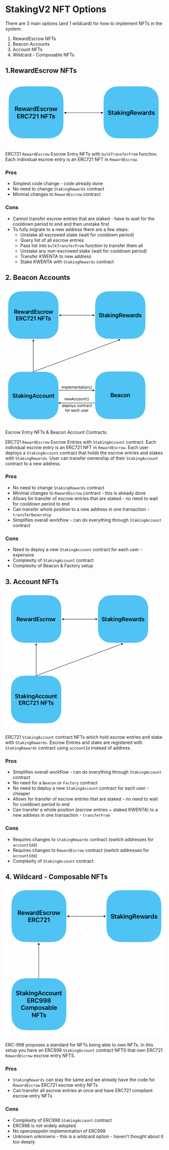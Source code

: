 # StakingV2 NFT Options

There are 3 main options (and 1 wildcard) for how to implement NFTs in the system:
1. RewardEscrow NFTs
2. Beacon Accounts
3. Account NFTs
4. Wildcard - Composable NFTs

## 1.RewardEscrow NFTs

![](2023-05-23-16-17-17.png)

ERC721 `RewardEscrow` Escrow Entry NFTs with `bulkTransferFrom` function.
Each individual escrow entry is an ERC721 NFT in `RewardEscrow`.

### Pros

- Simplest code change - code already done
- No need to change `StakingRewards` contract
- Minimal changes to `RewardEscrow` contract

### Cons

- Cannot transfer escrow entries that are staked - have to wait for the cooldown period to end and then unstake first
- To fully migrate to a new address there are a few steps:
  - Unstake all escrowed stake (wait for cooldown period)
  - Query list of all escrow entries
  - Pass list into `bulkTransferFrom` function to transfer them all
  - Unstake any non-escrowed stake (wait for cooldown period)
  - Transfer KWENTA to new address
  - Stake KWENTA with `StakingRewards` contract

## 2. Beacon Accounts

![](2023-05-23-16-22-50.png)

Escrow Entry NFTs & Beacon Account Contracts.

ERC721 `RewardEscrow` Escrow Entries with `StakingAccount` contract.
Each individual escrow entry is an ERC721 NFT in `RewardEscrow`.
Each user deploys a `StakingAccount` contract that holds the escrow entries and stakes with `StakingRewards`.
User can transfer ownership of their `StakingAccount` contract to a new address.

### Pros

- No need to change `StakingRewards` contract
- Minimal changes to `RewardEscrow` contract - this is already done
- Allows for transfer of escrow entries that are staked - no need to wait for cooldown period to end
- Can transfer whole position to a new address in one transaction - `transferOwnership`
- Simplifies overall workflow - can do everything through `StakingAccount` contract

### Cons

- Need to deploy a new `StakingAccount` contract for each user - expensive
- Complexity of `StakingAccount` contract
- Complexity of Beacon & Factory setup

## 3. Account NFTs

![](2023-05-23-16-27-49.png)

ERC721 `StakingAccount` contract NFTs which hold escrow entries and stake with `StakingRewards`.
Escrow Entries and stake are registered with `StakingRewards` contract using `accountId` instead of address.

### Pros

- Simplifies overall workflow - can do everything through `StakingAccount` contract
- No need for a `Beacon` or `Factory` contract
- No need to deploy a new `StakingAccount` contract for each user - cheaper
- Allows for transfer of escrow entries that are staked - no need to wait for cooldown period to end
- Can transfer a whole position (escrow entries + staked KWENTA) to a new address in one transaction - `transferFrom`

### Cons

- Requires changes to `StakingRewards` contract (switch addresses for `accountId`s)
- Requires changes to `RewardEscrow` contract (switch addresses for `accountId`s)
- Complexity of `StakingAccount` contract

## 4. Wildcard - Composable NFTs

![](2023-05-23-16-53-46.png)

ERC-998 proposes a standard for NFTs being able to own NFTs.
In this setup you have an ERC998 `StakingAccount` contract NFTS that own ERC721 `RewardEscrow` escrow entry NFTS.

### Pros

- `StakingRewards` can stay the same and we already have the code for `RewardEscrow` ERC721 escrow entry NFTs
- Can transfer all escrow entries at once and have ERC721 compliant escrow entry NFTs

### Cons

- Complexity of ERC998 `StakingAccount` contract
- ERC998 is not widely adopted
- No openzeppelin implementation of ERC998
- Unknown unknowns - this is a wildcard option - haven't thought about it too deeply
